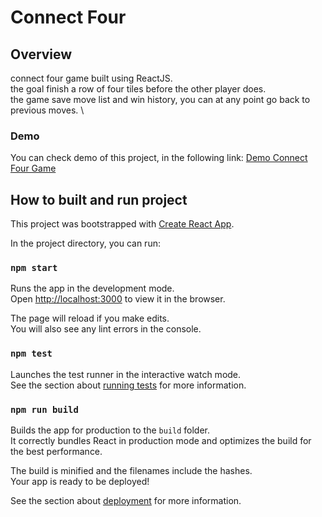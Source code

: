 # Connect Four

## Overview

connect four game built using ReactJS. \
the goal finish a row of four tiles before the other player does. \
the game save move list and win history, you can at any point go back to previous moves.	\

### Demo
	
You can check demo of this project, in the following link:
[Demo Connect Four Game](https://polzbit.github.io/ConnectFourGame/)
	
## How to built and run project
This project was bootstrapped with [Create React App](https://github.com/facebook/create-react-app).

In the project directory, you can run:

### `npm start`

Runs the app in the development mode.\
Open [http://localhost:3000](http://localhost:3000) to view it in the browser.

The page will reload if you make edits.\
You will also see any lint errors in the console.

### `npm test`

Launches the test runner in the interactive watch mode.\
See the section about [running tests](https://facebook.github.io/create-react-app/docs/running-tests) for more information.

### `npm run build`

Builds the app for production to the `build` folder.\
It correctly bundles React in production mode and optimizes the build for the best performance.

The build is minified and the filenames include the hashes.\
Your app is ready to be deployed!

See the section about [deployment](https://facebook.github.io/create-react-app/docs/deployment) for more information.

